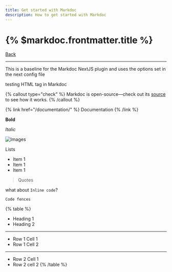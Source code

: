 ```yaml
---
title: Get started with Markdoc
description: How to get started with Markdoc
---
```


# {% $markdoc.frontmatter.title %}

[Back](/documentation)

---

This is a baseline for the Markdoc NextJS plugin and uses the options set in the next config file

<p>testing HTML tag in Markdoc</p>

{% callout type="check" %}
Markdoc is open-source—check out its [source](http://github.com/markdoc/markdoc) to see how it works.
{% /callout %}

{% link href="/documentation/" %}
Documentation
{% /link %}

**Bold**

_Italic_



![Images](/am_logo.svg)

Lists
- Item 1
- Item 1
- Item 1

> Quotes

what about `Inline code`?

```
Code fences
```


{% table %}
* Heading 1
* Heading 2
---
* Row 1 Cell 1
* Row 1 Cell 2
---
* Row 2 Cell 1
* Row 2 cell 2
{% /table %}

